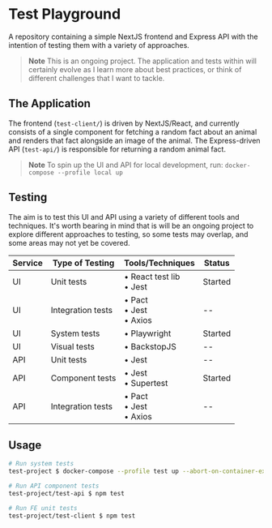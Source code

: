 # Test Playground

A repository containing a simple NextJS frontend and Express API with the intention of testing them with a variety of approaches.

> **Note**
> This is an ongoing project. The application and tests within will certainly evolve as I learn more about best practices, or think of different challenges that I want to tackle.

## The Application

The frontend (`test-client/`) is driven by NextJS/React, and currently consists of a single component for fetching a random fact about an animal and renders that fact alongside an image of the animal. The Express-driven API (`test-api/`) is responsible for returning a random animal fact.

> **Note**
> To spin up the UI and API for local development, run: `docker-compose --profile local up`

## Testing

The aim is to test this UI and API using a variety of different tools and techniques. It's worth bearing in mind that is will be an ongoing project to explore different approaches to testing, so some tests may overlap, and some areas may not yet be covered.

| Service | Type of Testing | Tools/Techniques | Status |
| - | - | - | - |
| UI | Unit tests | • React test lib<br>• Jest | Started |
| UI | Integration tests | • Pact<br>• Jest<br>• Axios | -- |
| UI | System tests | • Playwright | Started |
| UI | Visual tests | • BackstopJS | -- |
| API | Unit tests | • Jest | -- |
| API | Component tests | • Jest<br>• Supertest | Started |
| API | Integration tests | • Pact<br>• Jest<br>• Axios | -- |

## Usage

```sh
# Run system tests
test-project $ docker-compose --profile test up --abort-on-container-exit

# Run API component tests
test-project/test-api $ npm test

# Run FE unit tests
test-project/test-client $ npm test
```
